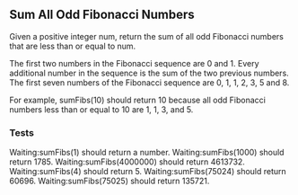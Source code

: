 ## Sum All Odd Fibonacci Numbers

Given a positive integer num, return the sum of all odd Fibonacci numbers that are less than or equal to num.

The first two numbers in the Fibonacci sequence are 0 and 1. Every additional number in the sequence is the sum of the two previous numbers. The first seven numbers of the Fibonacci sequence are 0, 1, 1, 2, 3, 5 and 8.

For example, sumFibs(10) should return 10 because all odd Fibonacci numbers less than or equal to 10 are 1, 1, 3, and 5.

### Tests

Waiting:sumFibs(1) should return a number.
Waiting:sumFibs(1000) should return 1785.
Waiting:sumFibs(4000000) should return 4613732.
Waiting:sumFibs(4) should return 5.
Waiting:sumFibs(75024) should return 60696.
Waiting:sumFibs(75025) should return 135721.
